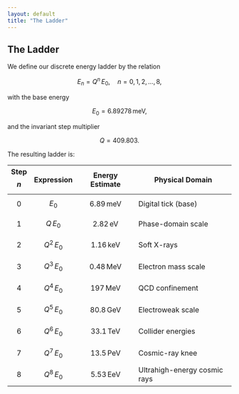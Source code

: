```yaml
---
layout: default
title: "The Ladder"
---
```


## The Ladder

We define our discrete energy ladder by the relation

$$
E_n = Q^n \, E_0,\quad n=0,1,2,\dots,8,
$$

with the base energy

$$
E_0 = 6.89278\,\mathrm{meV},
$$

and the invariant step multiplier

$$
Q = 409.803.
$$

The resulting ladder is:

| Step $$n$$ | Expression        | Energy Estimate           | Physical Domain              |
|:----------:|-------------------|---------------------------|------------------------------|
| 0          | $$E_0$$          | $$6.89\,\mathrm{meV}$$     | Digital tick (base)          |
| 1          | $$Q\,E_0$$       | $$2.82\,\mathrm{eV}$$      | Phase-domain scale           |
| 2          | $$Q^2\,E_0$$     | $$1.16\,\mathrm{keV}$$     | Soft X-rays                  |
| 3          | $$Q^3\,E_0$$     | $$0.48\,\mathrm{MeV}$$     | Electron mass scale          |
| 4          | $$Q^4\,E_0$$     | $$197\,\mathrm{MeV}$$      | QCD confinement              |
| 5          | $$Q^5\,E_0$$     | $$80.8\,\mathrm{GeV}$$     | Electroweak scale            |
| 6          | $$Q^6\,E_0$$     | $$33.1\,\mathrm{TeV}$$     | Collider energies            |
| 7          | $$Q^7\,E_0$$     | $$13.5\,\mathrm{PeV}$$     | Cosmic-ray knee              |
| 8          | $$Q^8\,E_0$$     | $$5.53\,\mathrm{EeV}$$     | Ultrahigh-energy cosmic rays |
